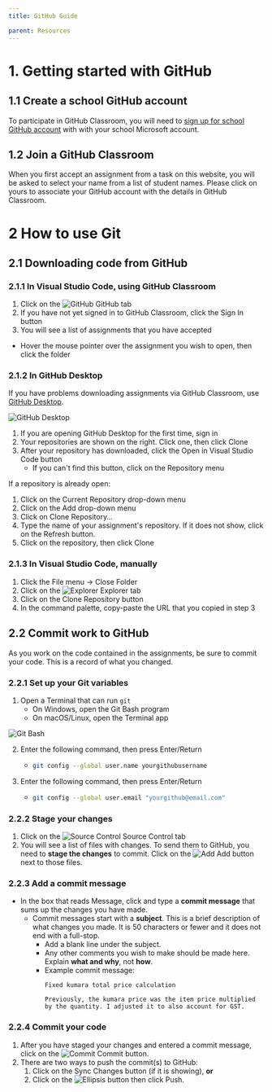 ```yaml
---
title: GitHub Guide

parent: Resources
---
```


# 1. Getting started with GitHub

## 1.1 Create a school GitHub account

To participate in GitHub Classroom, you will need to [sign up for school GitHub account](https://github.com/signup) with with your school Microsoft account.

## 1.2 Join a GitHub Classroom

When you first accept an assignment from a task on this website, you will be asked to select your name from a list of student names. Please click on yours to associate your GitHub account with the details in GitHub Classroom.

# 2 How to use Git

## 2.1 Downloading code from GitHub

### 2.1.1 In Visual Studio Code, using GitHub Classroom

1. Click on the ![GitHub](/img/github.svg) GitHub tab
2. If you have not yet signed in to GitHub Classroom, click the Sign In button
3. You will see a list of assignments that you have accepted
  - Hover the mouse pointer over the assignment you wish to open, then click the folder

### 2.1.2 In GitHub Desktop

If you have problems downloading assignments via GitHub Classroom, use [GitHub Desktop](/classroom/setup.html#32-install-github-desktop).

![GitHub Desktop](img/desktop.png)

1. If you are opening GitHub Desktop for the first time, sign in
2. Your repositories are shown on the right. Click one, then click Clone
3. After your repository has downloaded, click the Open in Visual Studio Code button
   - If you can't find this button, click on the Repository menu

If a repository is already open:
1. Click on the Current Repository drop-down menu
2. Click on the Add drop-down menu
3. Click on Clone Repository…
4. Type the name of your assignment's repository. If it does not show, click on the Refresh button.
5. Click on the repository, then click Clone

### 2.1.3 In Visual Studio Code, manually

1. Click the File menu → Close Folder
2. Click on the ![Explorer](../img/files.svg) Explorer tab
3. Click on the Clone Repository button
4. In the command palette, copy-paste the URL that you copied in step 3

## 2.2 Commit work to GitHub

As you work on the code contained in the assignments, be sure to commit your code. This is a record of what you changed.

### 2.2.1 Set up your Git variables

1. Open a Terminal that can run ``git``
   - On Windows, open the Git Bash program
   - On macOS/Linux, open the Terminal app

![Git Bash](img/config.png)

2. Enter the following command, then press Enter/Return
   - ```bash
     git config --global user.name yourgithubusername
     ```
3. Enter the following command, then press Enter/Return
   - ```bash
     git config --global user.email "yourgithub@email.com"
     ```

### 2.2.2 Stage your changes

1. Click on the ![Source Control](../img/source-control.svg) Source Control tab
2. You will see a list of files with changes. To send them to GitHub, you need to **stage the changes** to commit. Click on the ![Add](../img/add.svg) Add button next to those files.

### 2.2.3 Add a commit message

- In the box that reads Message, click and type a **commit message** that sums up the changes you have made.
   - Commit messages start with a **subject**. This is a brief description of what changes you made. It is 50 characters or fewer and it does not end with a full-stop.
      - Add a blank line under the subject.
      - Any other comments you wish to make should be made here. Explain **what and why**, not **how**.
      - Example commit message:
         ```
         Fixed kumara total price calculation

         Previously, the kumara price was the item price multiplied by the quantity. I adjusted it to also account for GST.
         ```

### 2.2.4 Commit your code

1. After you have staged your changes and entered a commit message, click on the ![Commit](../img/check.svg) Commit button.
1. There are two ways to push the commit(s) to GitHub:
   1. Click on the Sync Changes button (if it is showing), **or**
   2. Click on the ![Ellipsis](../img/ellipsis.svg) button then click Push.